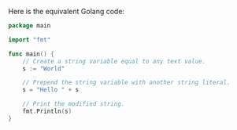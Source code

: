 Here is the equivalent Golang code:

```go
package main

import "fmt"

func main() {
    // Create a string variable equal to any text value.
    s := "World"

    // Prepend the string variable with another string literal.
    s = "Hello " + s

    // Print the modified string.
    fmt.Println(s)
}
```
